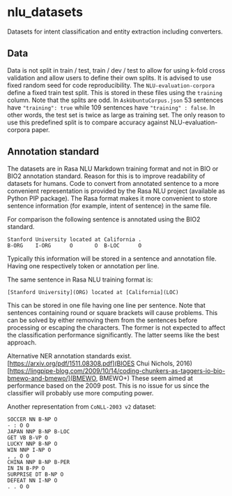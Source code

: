 # nlu_datasets
Datasets for intent classification and entity extraction including converters.

## Data
Data is not split in train / test, train / dev / test to allow for using k-fold cross 
validation and allow users to define their own splits. It is advised to use fixed random 
seed for code reproducibility. The `NLU-evaluation-corpora` define a fixed train test split.
This is stored in these files using the `training` column. Note that the splits are odd.
In `AskUbuntuCorpus.json` 53 sentences have `"training": true` while 109 sentences have 
`"training" : false`. In other words, the test set is twice as large as training set. The
only reason to use this predefined split is to compare accuracy against 
NLU-evaluation-corpora paper.

## Annotation standard
The datasets are in Rasa NLU Markdown training format and not in BIO or BIO2 annotation standard. 
Reason for this is to improve readability of datasets for humans. Code to convert
from annotated sentence to a more convenient representation is provided by the Rasa NLU 
project (available as Python PIP package). The Rasa format makes it more convenient to
store sentence information (for example, intent of sentence) in the same file.

For comparison the following sentence is annotated using the BIO2 standard.
```
Stanford University located at California .
B-ORG    I-ORG      O       O  B-LOC      O
```

Typically this information will be stored in a sentence and annotation file. Having one 
respectively token or annotation per line. 

The same sentence in Rasa NLU training format is:
```
[Stanford University](ORG) located at [California](LOC)
```
This can be stored in one file having one line per sentence. Note that sentences 
containing round or square brackets will cause problems. This can be
solved by either removing them from the sentences before processing or escaping the 
characters. The former is not expected to affect the classification performance 
significantly. The latter seems like the best approach. 

Alternative NER annotation standards exist.  
[https://arxiv.org/pdf/1511.08308.pdf](BIOES Chui Nichols, 2016)
[https://lingpipe-blog.com/2009/10/14/coding-chunkers-as-taggers-io-bio-bmewo-and-bmewo/](BMEWO, BMEWO+)
These seem aimed at performance based on the 2009 post. This is no issue for us since
the classifier will probably use more computing power.

Another representation from `CoNLL-2003 v2` dataset:
```
SOCCER NN B-NP O
- : O O
JAPAN NNP B-NP B-LOC
GET VB B-VP O
LUCKY NNP B-NP O
WIN NNP I-NP O
, , O O
CHINA NNP B-NP B-PER
IN IN B-PP O
SURPRISE DT B-NP O
DEFEAT NN I-NP O
. . O O
```
